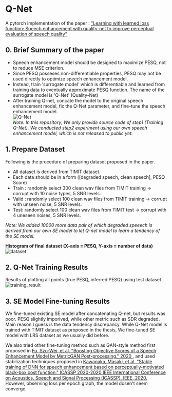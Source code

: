 # Q-Net
A pytorch implementation of the paper : ["Learning with learned loss function: Speech enhancement with quality-net to improve perceptual evaluation of speech quality"](https://ieeexplore.ieee.org/abstract/document/8902088)

## 0. Brief Summary of the paper
* Speech enhancement model should be designed to maximize PESQ, not to reduce MSE criterion. 
* Since PESQ posseses non-differentiable properties, PESQ may not be used directly to optimize speech enhancement model.
* Instead, train 'surrogate model' which is differentiable and learned from training data to eventually approximate PESQ function. The name of the surrogate model is 'Q-Net' (Quality-Net) 
* After training Q-net, concate the model to the original speech enhancement model, fix the Q-Net parameter, and fine-tune the speech enhancement model.   
 ![Q-Net](https://user-images.githubusercontent.com/77431192/117633167-c0b33180-b1b8-11eb-99b3-c012f036bf2a.PNG)  
 *Note: In this repository, We only provide source code of step1 (Training Q-Net). We conducted step2 experiment using our own speech enhancement model, which is not released to public yet.* 
 
 ## 1. Prepare Dataset
 Following is the procedure of preparing dataset proposed in the paper. 
 * All dataset is derived from TIMIT dataset. 
 * Each data should be in a form ([degraded speech, clean speech], PESQ Score)
 * Train : randomly select 300 clean wav files from TIMIT training -> corrupt with 10 noise types, 5 SNR levels. 
 * Valid : randomly select 100 clean wav files from TIMIT training -> corrupt with unseen noise, 5 SNR levels.
 * Test: randomly select 100 clean wav files from TIMIT test -> corrupt with 4 uneseen noises, 5 SNR levels.
 
  *Note: We added 10000 more data pair of which degraded speeech is derived from our own SE model to let Q-net model to learn a tendency of the SE model.*  
  
**Histogram of final dataset (X-axis = PESQ, Y-axis = number of data)**   
  ![dataset](https://user-images.githubusercontent.com/77431192/117650336-8acb7880-b1cb-11eb-8fab-0d32fb51c3bb.PNG)


 ## 2. Q-Net Training Results
 Results of plotting all points (true PESQ, inferred PESQ) using test dataset  
 ![training_result](https://user-images.githubusercontent.com/77431192/117636134-7b443380-b1bb-11eb-972c-2f0292cffcc2.PNG)

 ## 3. SE Model Fine-tuning Results
 We fine-tuned existing SE model after concatenating Q-net, but results was poor. PESQ slightly imporived, while other metric such as SDR degraded. Main reason I guess is the data tendency discrepancy. While Q-Net model is trained with TIMIT dataset as proposed in the thesis, We fine-tuned SE model with LRS dataset as we usually did before. 
 
 We also tried other fine-tuning method such as GAN-style method first proposed in [Fu, Szu-Wei, et al. "Boosting Objective Scores of a Speech Enhancement Model by MetricGAN Post-processing." 2020 ](https://ieeexplore.ieee.org/stamp/stamp.jsp?tp=&arnumber=9306484&tag=1), and used stabilization techniques proposed in [Kawanaka, Masaki, et al. "Stable training of DNN for speech enhancement based on perceptually-motivated black-box cost function." ICASSP 2020-2020 IEEE International Conference on Acoustics, Speech and Signal Processing (ICASSP). IEEE, 2020.](https://ieeexplore.ieee.org/stamp/stamp.jsp?tp=&arnumber=9054578) However, observing loss per epoch graph,  the model dosen't seem converge.  
